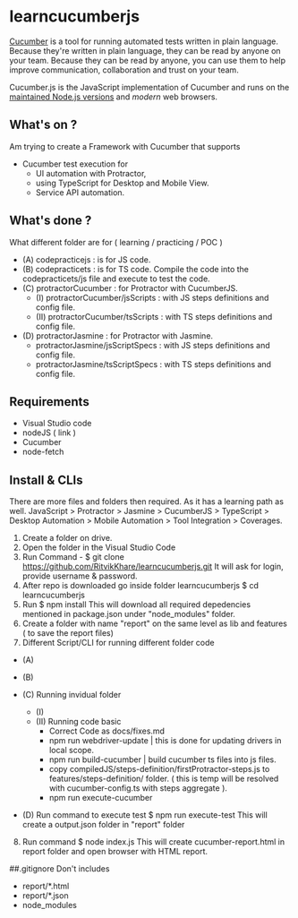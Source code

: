 # learncucumberjs

[Cucumber](https://cucumber.io) is a tool for running automated tests written in plain language. Because they're
written in plain language, they can be read by anyone on your team. Because they can be
read by anyone, you can use them to help improve communication, collaboration and trust on
your team.

Cucumber.js is the JavaScript implementation of Cucumber and runs on the [maintained Node.js versions](https://github.com/nodejs/Release) and *modern* web browsers.

## What's on ?
Am trying to create a Framework with Cucumber that supports
 - Cucumber test execution for 
     + UI automation with Protractor, 
     + using TypeScript for Desktop and Mobile View.
     + Service API automation.

## What's done ?
What different folder are for ( learning / practicing / POC )
 - (A) codepracticejs : is for JS code.
 - (B) codepracticets : is for TS code. Compile the code into the codepracticets/js file and execute to test the code.
 - (C) protractorCucumber : for Protractor with CucumberJS.
    + (I) protractorCucumber/jsScripts : with JS steps definitions and config file.
    + (II) protractorCucumber/tsScripts : with TS steps definitions and config file.
 - (D) protractorJasmine : for Protractor with Jasmine.
    + protractorJasmine/jsScriptSpecs : with JS steps definitions and config file.
    + protractorJasmine/tsScriptSpecs : with TS steps definitions and config file.

## Requirements
- Visual Studio code 
- nodeJS ( link )
- Cucumber
- node-fetch

## Install & CLIs
There are more files and folders then required. As it has a learning path as well.
JavaScript > Protractor > Jasmine > CucumberJS > TypeScript > Desktop Automation > Mobile Automation > Tool Integration > Coverages.

1. Create a folder on drive. 
2. Open the folder in the Visual Studio Code
3. Run Command - 
    $ git clone https://github.com/RitvikKhare/learncucumberjs.git
    It will ask for login, provide username & password.
4. After repo is downloaded go inside folder learncucumberjs
    $ cd learncucumberjs
5. Run 
    $ npm install
    This will download all required depedencies mentioned in package.json under "node_modules" folder. 
6. Create a folder with name "report" on the same level as lib and features ( to save the report files)
7. Different Script/CLI for running different folder code
 + (A)
 + (B)
 + (C) Running invidual folder 
    + (I) 
    + (II) Running code basic
      - Correct Code as docs/fixes.md
      - npm run webdriver-update | this is done for updating drivers in local scope. 
      - npm run build-cucumber | build cucumber ts files into js files.
      - copy compiledJS/steps-definition/firstProtractor-steps.js to features/steps-definition/ folder. ( this is temp will be resolved with cucumber-config.ts with steps aggregate ).
      - npm run execute-cucumber

 + (D)
    Run command to execute test
    $ npm run execute-test
    This will create a output.json folder in "report" folder
8. Run command
    $ node index.js
    This will create cucumber-report.html in report folder and open browser with HTML report.

##.gitignore
Don't includes 
- report/*.html 
- report/*.json
- node_modules
